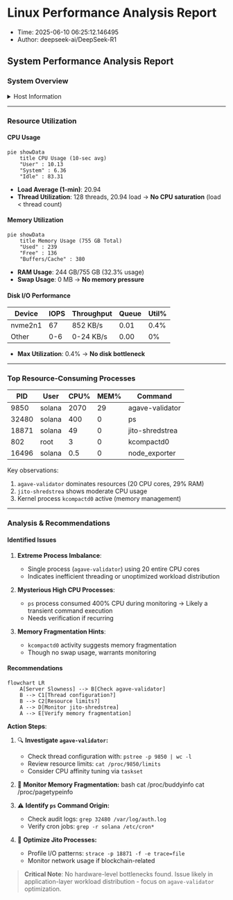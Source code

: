 # Linux Performance Analysis Report

- Time: 2025-06-10 06:25:12.146495
- Author: deepseek-ai/DeepSeek-R1

## System Performance Analysis Report

### System Overview
<details>
<summary>Host Information</summary>

- **Hostname**: sol-node
- **Kernel**: Linux 6.8.0-60-generic
- **OS**: Ubuntu 24.04.2 LTS
- **Hardware**: Supermicro Super Server (Supermicro)
- **Processor**: AMD EPYC 9554 64-Core (128 threads)
- **Memory**: 755 GB RAM
- **Boot ID**: 85ebe327f0f64c018b7f7edc7b010ace
</details>

---

### Resource Utilization
#### CPU Usage

```mermaid
pie showData
    title CPU Usage (10-sec avg)
    "User" : 10.13
    "System" : 6.36
    "Idle" : 83.31
```

- **Load Average (1-min)**: 20.94
- **Thread Utilization**: 128 threads, 20.94 load → **No CPU saturation** (load < thread count)

#### Memory Utilization
```mermaid
pie showData
    title Memory Usage (755 GB Total)
    "Used" : 239
    "Free" : 136
    "Buffers/Cache" : 380
```

- **RAM Usage**: 244 GB/755 GB (32.3% usage)
- **Swap Usage**: 0 MB → **No memory pressure**

#### Disk I/O Performance
| Device   | IOPS | Throughput | Queue | Util% |
|----------|------|------------|-------|-------|
| nvme2n1  | 67   | 852 KB/s   | 0.01  | 0.4%  |
| Other    | 0-6  | 0-24 KB/s  | 0.00  | 0%    |
- **Max Utilization**: 0.4% → **No disk bottleneck**

---

### Top Resource-Consuming Processes
| PID   | User    | CPU% | MEM% | Command           |
|-------|---------|------|------|-------------------|
| 9850  | solana  | 2070 | 29   | agave-validator   |
| 32480 | solana  | 400  | 0    | ps                |
| 18871 | solana  | 49   | 0    | jito-shredstrea   |
| 802   | root    | 3    | 0    | kcompactd0        |
| 16496 | solana  | 0.5  | 0    | node_exporter     |

Key observations:
1. `agave-validator` dominates resources (20 CPU cores, 29% RAM)
2. `jito-shredstrea` shows moderate CPU usage
3. Kernel process `kcompactd0` active (memory management)

---

### Analysis & Recommendations

#### Identified Issues
1. **Extreme Process Imbalance**:
   - Single process (`agave-validator`) using 20 entire CPU cores
   - Indicates inefficient threading or unoptimized workload distribution

2. **Mysterious High CPU Processes**:
   - `ps` process consumed 400% CPU during monitoring → Likely a transient command execution
   - Needs verification if recurring

3. **Memory Fragmentation Hints**:
   - `kcompactd0` activity suggests memory fragmentation
   - Though no swap usage, warrants monitoring

#### Recommendations
```mermaid
flowchart LR
    A[Server Slowness] --> B[Check agave-validator]
    B --> C1[Thread configuration?]
    B --> C2[Resource limits?]
    A --> D[Monitor jito-shredstrea]
    A --> E[Verify memory fragmentation]
```

**Action Steps**:
1. 🔍 **Investigate `agave-validator`:**
   - Check thread configuration with: `pstree -p 9850 | wc -l`
   - Review resource limits: `cat /proc/9850/limits`
   - Consider CPU affinity tuning via `taskset`

2. 🧩 **Monitor Memory Fragmentation:**
   bash
   cat /proc/buddyinfo
   cat /proc/pagetypeinfo
   

3. ⚠️ **Identify `ps` Command Origin:**
   - Check audit logs: `grep 32480 /var/log/auth.log`
   - Verify cron jobs: `grep -r solana /etc/cron*`

4. 🔄 **Optimize Jito Processes:**
   - Profile I/O patterns: `strace -p 18871 -f -e trace=file`
   - Monitor network usage if blockchain-related

> **Critical Note**: No hardware-level bottlenecks found. Issue likely in application-layer workload distribution - focus on `agave-validator` optimization.
